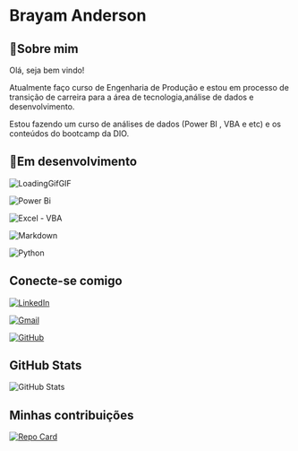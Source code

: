 # Brayam Anderson

## 🚀Sobre mim

Olá, seja bem vindo! 

Atualmente faço curso de Engenharia de Produção e estou em processo de transição de carreira para a área de tecnologia,análise de dados e desenvolvimento.

Estou fazendo um curso de análises de dados (Power BI , VBA e etc) e os conteúdos do bootcamp da DIO.


## 📝Em desenvolvimento 
![LoadingGifGIF](https://github.com/digitalinnovationone/dio-lab-open-source/assets/123226012/5e625d4c-f5e7-4d33-bfa5-5bc8aee88f7d)
 
![Power Bi](https://img.shields.io/badge/power_bi-F2C811?style=for-the-badge&logo=powerbi&logoColor=black
)

![Excel - VBA](https://img.shields.io/badge/Excel_VBA-217346?style=for-the-badge&logo=microsoft-excel&logoColor=white)

![Markdown](https://img.shields.io/badge/Markdown-000?style=for-the-badge&logo=markdown)

![Python](https://img.shields.io/badge/python-3670A0?style=for-the-badge&logo=python&logoColor=ffdd54)




## Conecte-se comigo

[![LinkedIn](https://img.shields.io/badge/LinkedIn-0077B5?style=for-the-badge&logo=linkedin&logoColor=white)](https://www.linkedin.com/in/brayam-anderson-5a88241b1/)

[![Gmail](https://img.shields.io/badge/Gmail-333333?style=for-the-badge&logo=gmail&logoColor=red)](mailto:brayamanderson@hmail.com)

[![GitHub](https://img.shields.io/badge/GitHub-100000?style=for-the-badge&logo=github&logoColor=white)](https://github.com/BrayamAnderson)

##  GitHub Stats

![GitHub Stats](https://github-readme-stats.vercel.app/api?username=BrayamAnderson&theme=transparent&bg_color=000&border_color=30A3DC&show_icons=true&icon_color=30A3DC&title_color=E94D5F&hide_title=true&text_color=FFF)

## Minhas contribuições

[![Repo Card](https://github-readme-stats.vercel.app/api/pin/?username=BrayamAnderson&repo=dio-lab-open-source&bg_color=000&border_color=30A3DC&show_icons=true&icon_color=30A3DC&title_color=E94D5F&text_color=FFF)](https://github.com/BrayamAnderson/dio-lab-open-source)
